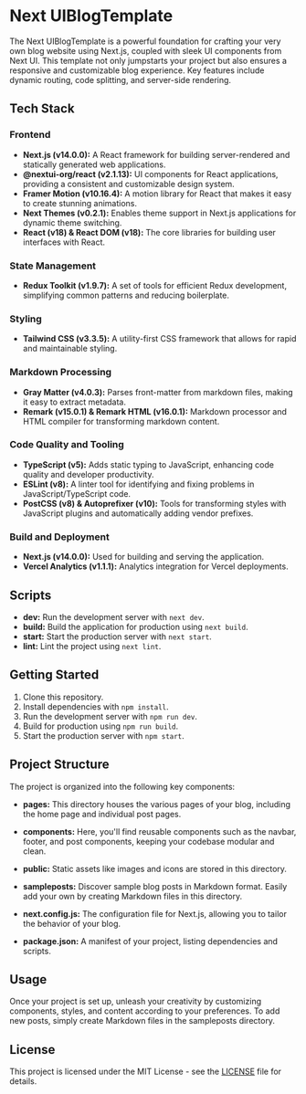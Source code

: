 # Next UIBlogTemplate

The Next UIBlogTemplate is a powerful foundation for crafting your very own blog website using Next.js, coupled with sleek UI components from Next UI. This template not only jumpstarts your project but also ensures a responsive and customizable blog experience. Key features include dynamic routing, code splitting, and server-side rendering.

## Tech Stack

### Frontend

- **Next.js (v14.0.0):** A React framework for building server-rendered and statically generated web applications.
- **@nextui-org/react (v2.1.13):** UI components for React applications, providing a consistent and customizable design system.
- **Framer Motion (v10.16.4):** A motion library for React that makes it easy to create stunning animations.
- **Next Themes (v0.2.1):** Enables theme support in Next.js applications for dynamic theme switching.
- **React (v18) & React DOM (v18):** The core libraries for building user interfaces with React.

### State Management

- **Redux Toolkit (v1.9.7):** A set of tools for efficient Redux development, simplifying common patterns and reducing boilerplate.

### Styling

- **Tailwind CSS (v3.3.5):** A utility-first CSS framework that allows for rapid and maintainable styling.

### Markdown Processing

- **Gray Matter (v4.0.3):** Parses front-matter from markdown files, making it easy to extract metadata.
- **Remark (v15.0.1) & Remark HTML (v16.0.1):** Markdown processor and HTML compiler for transforming markdown content.

### Code Quality and Tooling

- **TypeScript (v5):** Adds static typing to JavaScript, enhancing code quality and developer productivity.
- **ESLint (v8):** A linter tool for identifying and fixing problems in JavaScript/TypeScript code.
- **PostCSS (v8) & Autoprefixer (v10):** Tools for transforming styles with JavaScript plugins and automatically adding vendor prefixes.

### Build and Deployment

- **Next.js (v14.0.0):** Used for building and serving the application.
- **Vercel Analytics (v1.1.1):** Analytics integration for Vercel deployments.

## Scripts

- **dev:** Run the development server with `next dev`.
- **build:** Build the application for production using `next build`.
- **start:** Start the production server with `next start`.
- **lint:** Lint the project using `next lint`.

## Getting Started

1. Clone this repository.
2. Install dependencies with `npm install`.
3. Run the development server with `npm run dev`.
4. Build for production using `npm run build`.
5. Start the production server with `npm start`.

## Project Structure

The project is organized into the following key components:

- **pages:**
  This directory houses the various pages of your blog, including the home page and individual post pages.

- **components:**
  Here, you'll find reusable components such as the navbar, footer, and post components, keeping your codebase modular and clean.

- **public:**
  Static assets like images and icons are stored in this directory.
- **sampleposts:**
  Discover sample blog posts in Markdown format. Easily add your own by creating Markdown files in this directory.
- **next.config.js:**
  The configuration file for Next.js, allowing you to tailor the behavior of your blog.
- **package.json:**
  A manifest of your project, listing dependencies and scripts.

## Usage

Once your project is set up, unleash your creativity by customizing components, styles, and content according to your preferences. To add new posts, simply create Markdown files in the sampleposts directory.

## License

This project is licensed under the MIT License - see the [LICENSE](LICENSE) file for details.
